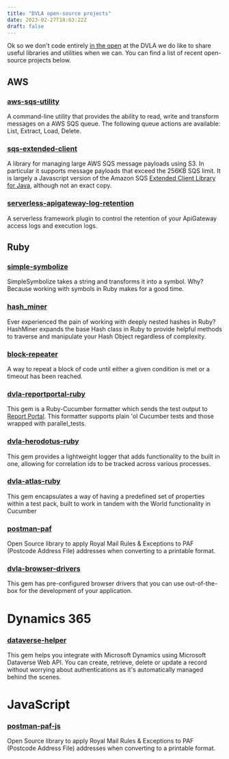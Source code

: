 ```yaml
---
title: "DVLA open-source projects"
date: 2023-02-27T18:03:22Z
draft: false
---
```


Ok so we don't code entirely [in the open](https://www.gov.uk/service-manual/service-standard/point-12-make-new-source-code-open) at the DVLA we do like to share useful libraries and utilities when we can. You can find a list of recent open-source projects below.

## AWS

### [aws-sqs-utility](https://github.com/dvla/aws-sqs-utility)

A command-line utility that provides the ability to read, write and transform messages on a AWS SQS queue. The following queue actions are available: List, Extract, Load, Delete.

### [sqs-extended-client](https://github.com/dvla/sqs-extended-client)

A library for managing large AWS SQS message payloads using S3. In particular it supports message payloads that exceed the 256KB SQS limit. It is largely a Javascript version of the Amazon SQS [Extended Client Library for Java](https://github.com/awslabs/amazon-sqs-java-extended-client-lib), although not an exact copy.

### [serverless-apigateway-log-retention](https://github.com/dvla/serverless-apigateway-log-retention)

A serverless framework plugin to control the retention of your ApiGateway access logs and execution logs.

## Ruby

### [simple-symbolize](https://github.com/dvla/simple-symbolize)

SimpleSymbolize takes a string and transforms it into a symbol. Why? Because working with symbols in Ruby makes for a good time.

### [hash_miner](https://github.com/dvla/hash_miner)

Ever experienced the pain of working with deeply nested hashes in Ruby? HashMiner expands the base Hash class in Ruby to provide helpful methods to traverse and manipulate your Hash Object regardless of complexity.

### [block-repeater](https://github.com/dvla/block-repeater)

A way to repeat a block of code until either a given condition is met or a timeout has been reached.

### [dvla-reportportal-ruby](https://github.com/dvla/dvla-reportportal-ruby)

This gem is a Ruby-Cucumber formatter which sends the test output to [Report Portal](https://reportportal.io/). This formatter supports plain 'ol Cucumber tests and those wrapped with parallel_tests.

### [dvla-herodotus-ruby](https://github.com/dvla/herodotus)

This gem provides a lightweight logger that adds functionality to the built in one, allowing for correlation ids to be tracked across various processes.

### [dvla-atlas-ruby](https://github.com/dvla/atlas)

This gem encapsulates a way of having a predefined set of properties within a test pack, built to work in tandem with the World functionality in Cucumber

### [postman-paf](https://github.com/dvla/postman-paf)

Open Source library to apply Royal Mail Rules & Exceptions to PAF (Postcode Address File) addresses when converting to a printable format.

### [dvla-browser-drivers](https://github.com/dvla/dvla-browser-drivers)

This gem has pre-configured browser drivers that you can use out-of-the-box for the development of your application.

# Dynamics 365

### [dataverse-helper](https://github.com/dvla/dataverse-helper)

This gem helps you integrate with Microsoft Dynamics using Microsoft Dataverse Web API. You can create, retrieve, delete or update a record without worrying about authentications as it's automatically managed behind the scenes.

# JavaScript

### [postman-paf-js](https://github.com/dvla/postman-paf-js)

Open Source library to apply Royal Mail Rules & Exceptions to PAF (Postcode Address File) addresses when converting to a printable format.
